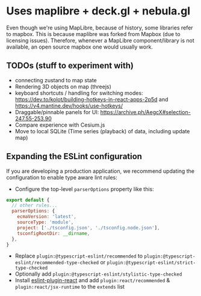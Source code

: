 # Uses maplibre + deck.gl + nebula.gl

Even though we're using MapLibre, because of history, some libraries refer to mapbox. This is because maplibre was forked from Mapbox (due to licensing issues). Therefore, whenever a MapLibre component/library is not available, an open source mapbox one would usually work.

## TODOs (stuff to experiment with)

- connecting zustand to map state
- Rendering 3D objects on map (threejs)
- keyboard shortcuts / handling for switching modes: https://dev.to/kolot/building-hotkeys-in-react-apps-2p5d and https://v4.mantine.dev/hooks/use-hotkeys/
- Draggable/pinnable panels for UI: https://archive.ph/AegcX#selection-247.55-253.90
- Compare experience with Cesium.js
- Move to local SQLite (Time series (playback) of data, including update map)

## Expanding the ESLint configuration

If you are developing a production application, we recommend updating the configuration to enable type aware lint rules:

- Configure the top-level `parserOptions` property like this:

```js
export default {
  // other rules...
  parserOptions: {
    ecmaVersion: 'latest',
    sourceType: 'module',
    project: ['./tsconfig.json', './tsconfig.node.json'],
    tsconfigRootDir: __dirname,
  },
}
```

- Replace `plugin:@typescript-eslint/recommended` to `plugin:@typescript-eslint/recommended-type-checked` or `plugin:@typescript-eslint/strict-type-checked`
- Optionally add `plugin:@typescript-eslint/stylistic-type-checked`
- Install [eslint-plugin-react](https://github.com/jsx-eslint/eslint-plugin-react) and add `plugin:react/recommended` & `plugin:react/jsx-runtime` to the `extends` list
